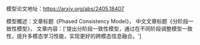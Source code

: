 模型论文地址：https://arxiv.org/abs/2405.18407

模型概述：文章标题《Phased Consistency Model》，
中文文章标题《分阶段一致性模型》，
文章内容：['提出分阶段一致性模型，通过在不同阶段调整模型一致性，提升多模态学习性能，实现更好的跨模态信息融合。']
